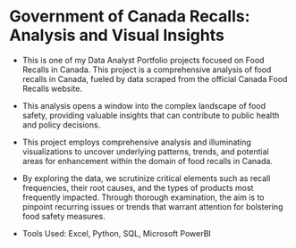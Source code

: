 # Government of Canada Recalls: Analysis and Visual Insights

- This is one of my Data Analyst Portfolio projects focused on Food Recalls in Canada. This project is a comprehensive analysis of food recalls in Canada, fueled by data scraped from the official Canada Food Recalls website. 
- This analysis opens a window into the complex landscape of food safety, providing valuable insights that can contribute to public health and policy decisions. 
- This project employs comprehensive analysis and illuminating visualizations to uncover underlying patterns, trends, and potential areas for enhancement within the domain of food recalls in Canada. 
- By exploring the data, we scrutinize critical elements such as recall frequencies, their root causes, and the types of products most frequently impacted. Through thorough examination, the aim is to pinpoint recurring issues or trends that warrant attention for bolstering food safety measures.

- Tools Used: Excel, Python, SQL, Microsoft PowerBI
